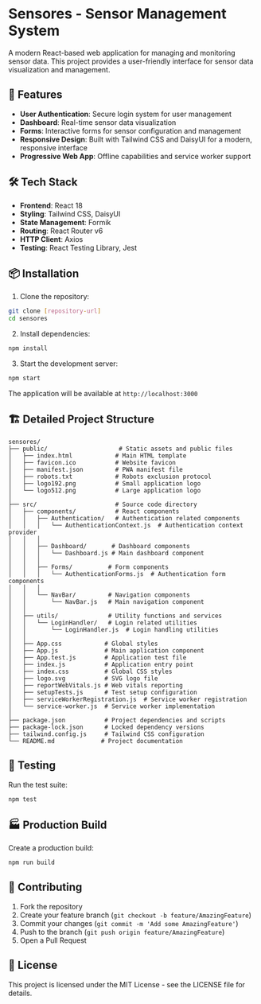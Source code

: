 # Sensores - Sensor Management System

A modern React-based web application for managing and monitoring sensor data. This project provides a user-friendly interface for sensor data visualization and management.

## 🚀 Features

- **User Authentication**: Secure login system for user management
- **Dashboard**: Real-time sensor data visualization
- **Forms**: Interactive forms for sensor configuration and management
- **Responsive Design**: Built with Tailwind CSS and DaisyUI for a modern, responsive interface
- **Progressive Web App**: Offline capabilities and service worker support

## 🛠️ Tech Stack

- **Frontend**: React 18
- **Styling**: Tailwind CSS, DaisyUI
- **State Management**: Formik
- **Routing**: React Router v6
- **HTTP Client**: Axios
- **Testing**: React Testing Library, Jest

## 📦 Installation

1. Clone the repository:
```bash
git clone [repository-url]
cd sensores
```

2. Install dependencies:
```bash
npm install
```

3. Start the development server:
```bash
npm start
```

The application will be available at `http://localhost:3000`

## 🏗️ Detailed Project Structure

```
sensores/
├── public/                    # Static assets and public files
│   ├── index.html            # Main HTML template
│   ├── favicon.ico           # Website favicon
│   ├── manifest.json         # PWA manifest file
│   ├── robots.txt            # Robots exclusion protocol
│   ├── logo192.png           # Small application logo
│   └── logo512.png           # Large application logo
│
├── src/                      # Source code directory
│   ├── components/           # React components
│   │   ├── Authentication/   # Authentication related components
│   │   │   └── AuthenticationContext.js  # Authentication context provider
│   │   │
│   │   ├── Dashboard/       # Dashboard components
│   │   │   └── Dashboard.js # Main dashboard component
│   │   │
│   │   ├── Forms/          # Form components
│   │   │   └── AuthenticationForms.js  # Authentication form components
│   │   │
│   │   └── NavBar/         # Navigation components
│   │       └── NavBar.js   # Main navigation component
│   │
│   ├── utils/              # Utility functions and services
│   │   └── LoginHandler/   # Login related utilities
│   │       └── LoginHandler.js  # Login handling utilities
│   │
│   ├── App.css            # Global styles
│   ├── App.js             # Main application component
│   ├── App.test.js        # Application test file
│   ├── index.js           # Application entry point
│   ├── index.css          # Global CSS styles
│   ├── logo.svg           # SVG logo file
│   ├── reportWebVitals.js # Web vitals reporting
│   ├── setupTests.js      # Test setup configuration
│   ├── serviceWorkerRegistration.js  # Service worker registration
│   └── service-worker.js  # Service worker implementation
│
├── package.json           # Project dependencies and scripts
├── package-lock.json      # Locked dependency versions
├── tailwind.config.js     # Tailwind CSS configuration
└── README.md             # Project documentation
```

## 🧪 Testing

Run the test suite:
```bash
npm test
```

## 🏭 Production Build

Create a production build:
```bash
npm run build
```

## 🤝 Contributing

1. Fork the repository
2. Create your feature branch (`git checkout -b feature/AmazingFeature`)
3. Commit your changes (`git commit -m 'Add some AmazingFeature'`)
4. Push to the branch (`git push origin feature/AmazingFeature`)
5. Open a Pull Request

## 📝 License

This project is licensed under the MIT License - see the LICENSE file for details.
